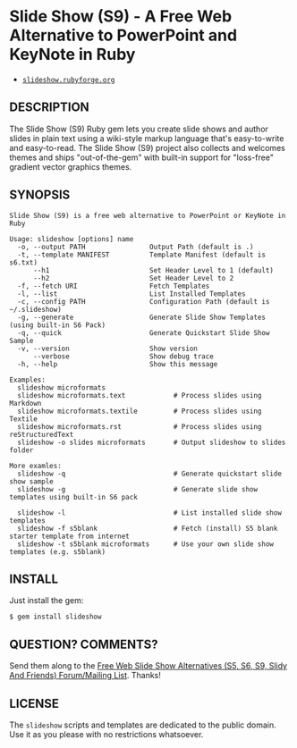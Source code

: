 # Slide Show (S9) - A Free Web Alternative to PowerPoint and KeyNote in Ruby

* [`slideshow.rubyforge.org`](http://slideshow.rubyforge.org)

## DESCRIPTION

The Slide Show (S9) Ruby gem lets you create slide shows and author slides in plain text
using a wiki-style markup language that's easy-to-write and easy-to-read.
The Slide Show (S9) project also collects and welcomes themes and ships
"out-of-the-gem" with built-in support for "loss-free" gradient vector graphics themes.

## SYNOPSIS

    Slide Show (S9) is a free web alternative to PowerPoint or KeyNote in Ruby
    
    Usage: slideshow [options] name
      -o, --output PATH                Output Path (default is .)
      -t, --template MANIFEST          Template Manifest (default is s6.txt)
          --h1                         Set Header Level to 1 (default)
          --h2                         Set Header Level to 2
      -f, --fetch URI                  Fetch Templates
      -l, --list                       List Installed Templates
      -c, --config PATH                Configuration Path (default is ~/.slideshow)
      -g, --generate                   Generate Slide Show Templates (using built-in S6 Pack)
      -q, --quick                      Generate Quickstart Slide Show Sample
      -v, --version                    Show version
          --verbose                    Show debug trace
      -h, --help                       Show this message

    Examples:
      slideshow microformats
      slideshow microformats.text            # Process slides using Markdown
      slideshow microformats.textile         # Process slides using Textile
      slideshow microformats.rst             # Process slides using reStructuredText
      slideshow -o slides microformats       # Output slideshow to slides folder
    
    More examles:
      slideshow -q                           # Generate quickstart slide show sample
      slideshow -g                           # Generate slide show templates using built-in S6 pack
      
      slideshow -l                           # List installed slide show templates
      slideshow -f s5blank                   # Fetch (install) S5 blank starter template from internet
      slideshow -t s5blank microformats      # Use your own slide show templates (e.g. s5blank)


## INSTALL

Just install the gem:

    $ gem install slideshow

## QUESTION? COMMENTS?

Send them along to the [Free Web Slide Show Alternatives (S5, S6, S9, Slidy And Friends) Forum/Mailing List](http://groups.google.com/group/webslideshow).
Thanks!

## LICENSE

The `slideshow` scripts and templates are dedicated to the public domain.
Use it as you please with no restrictions whatsoever.